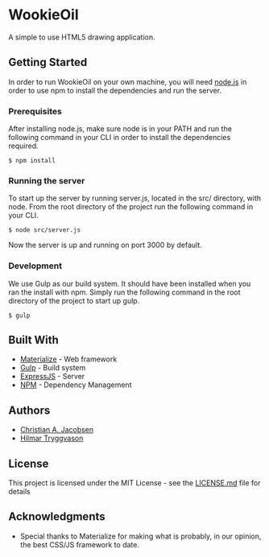 # WookieOil

A simple to use HTML5 drawing application.

## Getting Started

In order to run WookieOil on your own machine, you will need [node.js](https://nodejs.org/en/download/) in order to use npm to install the dependencies and run the server.

### Prerequisites

After installing node.js, make sure node is in your PATH and run the following command in your CLI in order to install the dependencies required.

```
$ npm install
```

### Running the server

To start up the server by running server.js, located in the src/ directory, with node.
From the root directory of the project run the following command in your CLI.

```
$ node src/server.js
```

Now the server is up and running on port 3000 by default.

### Development

We use Gulp as our build system. It should have been installed when you ran the install with npm.
Simply run the following command in the root directory of the project to start up gulp.

```
$ gulp
```

## Built With

* [Materialize](http://materializecss.com/) - Web framework
* [Gulp](http://gulpjs.com/) - Build system
* [ExpressJS](http://expressjs.com/) - Server
* [NPM](https://www.npmjs.com/) - Dependency Management

## Authors

* [Christian A. Jacobsen](https://github.com/ChristianJacobsen/)
* [Hilmar Tryggvason](https://github.com/Indexu/)

## License

This project is licensed under the MIT License - see the [LICENSE.md](LICENSE.md) file for details

## Acknowledgments

* Special thanks to Materialize for making what is probably, in our opinion, the best CSS/JS framework to date.
